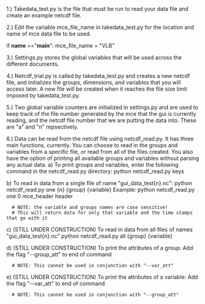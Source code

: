 1.) Takedata_test.py is the file that must be run to read your data file and create
an example netcdf file.

2.) Edit the variable mce_file_name in takedata_test.py for the location and name of mce data file to
be used.

if __name__ =="__main__":
    mce_file_name = "VLB"

3.) Settings.py stores the global variables that will be used across the different documents.

4.) Netcdf_trial.py is called by takedata_test.py and creates a new netcdf file, and initializes the groups, dimensions, and variables that you will access later. A new file will be created when it reaches the file size limit imposed by takedata_test.py.

5.) Two global variable counters are initialized in settings.py and are used to keep track of the file number generated by the mce that the gui is currently reading, and the netcdf file number that we are putting the data into. These are "a" and "n" repsectively.

6.) Data can be read from the netcdf file using netcdf_read.py. It has three main functions, currently. You can choose to read in the groups and variables from a specific file, or read from all of the files created. You also have the option of printing all available groups and variables without parsing any actual data.
  a) To print groups and variables, enter the following command in the netcdf_read.py directory:
      python netcdf_read.py keys

  b) To read in data from a single file of name "gui_data_test{n}.nc":
      python netcdf_read.py one {n} {group} {variable}
      Example:
      python netcdf_read.py one 0 mce_header header

      # NOTE: the variable and groups names are case sensitive!
      # This will return data for only that variable and the time stamps that go with it

  c) (STILL UNDER CONSTRUCTION) To read in data from all files of names "gui_data_test{n}.nc"
      python netcdf_read.py all {group} {variable}

  d) (STILL UNDER CONSTRUCTION) To print the attributes of a group:
      Add the flag "--group_att" to end of command

      # NOTE: This cannot be used in conjunction with "--var_att"

  e) (STILL UNDER CONSTRUCTION) To print the attributes of a variable:
      Add the flag "--var_att" to end of command

      # NOTE: This cannot be used in conjunction with "--group_att"
